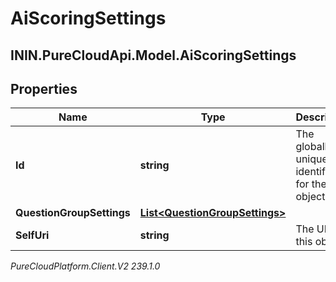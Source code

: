 # AiScoringSettings

## ININ.PureCloudApi.Model.AiScoringSettings

## Properties

|Name | Type | Description | Notes|
|------------ | ------------- | ------------- | -------------|
| **Id** | **string** | The globally unique identifier for the object. | [optional] |
| **QuestionGroupSettings** | [**List&lt;QuestionGroupSettings&gt;**](QuestionGroupSettings) |  | [optional] |
| **SelfUri** | **string** | The URI for this object | [optional] |



_PureCloudPlatform.Client.V2 239.1.0_
